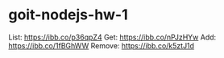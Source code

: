 # goit-nodejs-hw-1
List: https://ibb.co/p36qpZ4
Get: https://ibb.co/nPJzHYw
Add: https://ibb.co/1fBGhWW
Remove: https://ibb.co/k5ztJ1d
